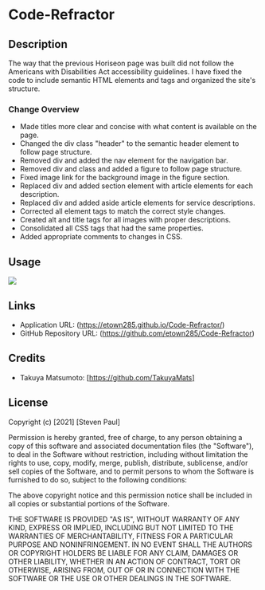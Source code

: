 # Code-Refractor

## Description 

The way that the previous Horiseon page was built did not follow the Americans with Disabilities Act accessibility guidelines. I have fixed the code to include semantic HTML elements and tags and organized the site's structure.  

### Change Overview

* Made titles more clear and concise with what content is available on the page.  
* Changed the div class "header" to the semantic header element to follow page structure.
* Removed div and added the nav element for the navigation bar. 
* Removed div and class and added a figure to follow page structure. 
* Fixed image link for the background image in the figure section. 
* Replaced div and added section element with article elements for each description. 
* Replaced div and added aside article elements for service descriptions. 
* Corrected all element tags to match the correct style changes. 
* Created alt and title tags for all images with proper descriptions.
* Consolidated all CSS tags that had the same properties.
* Added appropriate comments to changes in CSS.

## Usage  
![](assets/images/Horiseon_SEO_Screenshot.jpg)

## Links 

* Application URL: (https://etown285.github.io/Code-Refractor/)
* GitHub Repository URL:  (https://github.com/etown285/Code-Refractor)

## Credits

* Takuya Matsumoto: [https://github.com/TakuyaMats]

## License

Copyright (c) [2021] [Steven Paul]

Permission is hereby granted, free of charge, to any person obtaining a copy
of this software and associated documentation files (the "Software"), to deal
in the Software without restriction, including without limitation the rights
to use, copy, modify, merge, publish, distribute, sublicense, and/or sell
copies of the Software, and to permit persons to whom the Software is
furnished to do so, subject to the following conditions:

The above copyright notice and this permission notice shall be included in all
copies or substantial portions of the Software.

THE SOFTWARE IS PROVIDED "AS IS", WITHOUT WARRANTY OF ANY KIND, EXPRESS OR
IMPLIED, INCLUDING BUT NOT LIMITED TO THE WARRANTIES OF MERCHANTABILITY,
FITNESS FOR A PARTICULAR PURPOSE AND NONINFRINGEMENT. IN NO EVENT SHALL THE
AUTHORS OR COPYRIGHT HOLDERS BE LIABLE FOR ANY CLAIM, DAMAGES OR OTHER
LIABILITY, WHETHER IN AN ACTION OF CONTRACT, TORT OR OTHERWISE, ARISING FROM,
OUT OF OR IN CONNECTION WITH THE SOFTWARE OR THE USE OR OTHER DEALINGS IN THE
SOFTWARE.